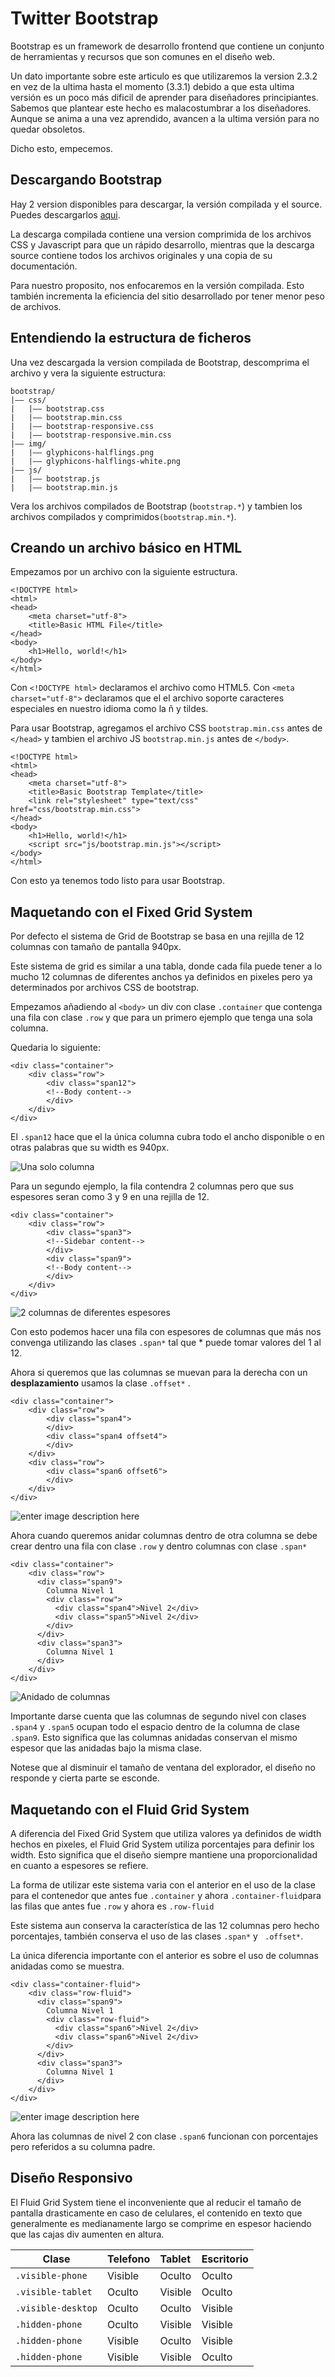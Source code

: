 # Twitter Bootstrap

Bootstrap es un framework de desarrollo frontend que contiene un conjunto de herramientas y recursos que son comunes en el diseño web.

Un dato importante sobre este articulo es que utilizaremos la version 2.3.2 en vez de la ultima hasta el momento (3.3.1) debido a que esta ultima versión es un poco más dificil de aprender para diseñadores principiantes. Sabemos que plantear este hecho es malacostumbrar a los diseñadores. Aunque se anima a una vez aprendido, avancen a la ultima versión para no quedar obsoletos.

Dicho esto, empecemos.

## Descargando Bootstrap

Hay 2 version disponibles para descargar, la versión compilada y el source. Puedes descargarlos [aqui][1].

La descarga compilada contiene una version comprimida de los archivos CSS y Javascript para que un rápido desarrollo, mientras que la descarga source contiene todos los archivos originales y una copia de su documentación.

Para nuestro proposito, nos enfocaremos en la versión compilada. Esto también incrementa la eficiencia del sitio desarrollado por tener menor peso de archivos.

## Entendiendo la estructura de ficheros

Una vez descargada la version compilada de Bootstrap, descomprima el archivo y vera la siguiente estructura:

    bootstrap/
    |—— css/
    |   |—— bootstrap.css
    |   |—— bootstrap.min.css
    |   |—— bootstrap-responsive.css
    |   |—— bootstrap-responsive.min.css
    |—— img/
    |   |—— glyphicons-halflings.png
    |   |—— glyphicons-halflings-white.png
    |—— js/
    |   |—— bootstrap.js
    |   |—— bootstrap.min.js

Vera los archivos compilados de Bootstrap (`bootstrap.*`) y tambien los archivos compilados y comprimidos`(bootstrap.min.*`).

## Creando un archivo básico en HTML

Empezamos por un archivo con la siguiente estructura.

    <!DOCTYPE html>
	<html>
	<head>
	    <meta charset="utf-8">
	    <title>Basic HTML File</title>
	</head>
	<body>
	    <h1>Hello, world!</h1>
	</body>
	</html>

Con `<!DOCTYPE html>` declaramos el archivo como HTML5. Con `<meta charset="utf-8">` declaramos que el el archivo soporte caracteres especiales en nuestro idioma como la ñ y tildes.

Para usar Bootstrap, agregamos el archivo CSS `bootstrap.min.css` antes de `</head>` y tambien el archivo JS `bootstrap.min.js` antes de `</body>`.

	<!DOCTYPE html>
	<html>
	<head>
	    <meta charset="utf-8">
	    <title>Basic Bootstrap Template</title>
	    <link rel="stylesheet" type="text/css" href="css/bootstrap.min.css">
	</head>
	<body>
	    <h1>Hello, world!</h1>
	    <script src="js/bootstrap.min.js"></script>
	</body>
	</html>

Con esto ya tenemos todo listo para usar Bootstrap.

## Maquetando con el Fixed Grid System

Por defecto el sistema de Grid de Bootstrap se basa en una rejilla de 12 columnas  con tamaño de pantalla 940px. 

Este sistema de grid es similar a una tabla, donde cada fila puede tener a lo mucho 12 columnas de diferentes anchos ya definidos en pixeles pero ya determinados por archivos CSS de bootstrap.

Empezamos añadiendo al `<body>` un div con clase `.container` que contenga una fila con clase `.row` y que para un primero ejemplo que tenga una sola columna.

Quedaria lo siguiente:

	<div class="container">
	    <div class="row">
	        <div class="span12">
	        <!--Body content-->
	        </div>
	    </div>  
	</div>

El `.span12` hace que el la única columna cubra todo el ancho disponible o en otras palabras que su width es 940px.

![Una solo columna](http://i.imgur.com/nKncUZk.png)

Para un segundo ejemplo, la fila contendra 2 columnas pero que sus espesores seran como 3 y 9 en una rejilla de 12.

	<div class="container">
	    <div class="row">
	        <div class="span3">
	        <!--Sidebar content-->
	        </div>
	        <div class="span9">
	        <!--Body content-->
	        </div>
	    </div>
	</div>

![2 columnas de diferentes espesores](http://i.imgur.com/U60xe70.png)

Con esto podemos hacer una fila con espesores de columnas que más nos convenga utilizando las clases `.span*` tal que * puede tomar valores del 1 al 12.

Ahora si queremos que las columnas se muevan para la derecha con un **desplazamiento** usamos la clase `.offset*` .

    <div class="container">
	    <div class="row">
	        <div class="span4">
	        </div>
	        <div class="span4 offset4">
	        </div>
	    </div>
	    <div class="row">
	        <div class="span6 offset6">
	        </div>
	    </div>
	</div>

![enter image description here](http://i.imgur.com/Uz4D1hH.png)

Ahora cuando queremos anidar columnas dentro de otra columna se debe crear dentro una fila con clase  `.row` y dentro columnas con clase `.span*`

	<div class="container">
	    <div class="row">
	      <div class="span9">
	        Columna Nivel 1
	        <div class="row">
	          <div class="span4">Nivel 2</div>
	          <div class="span5">Nivel 2</div>
	        </div>
	      </div>
	      <div class="span3">
	        Columna Nivel 1
	      </div>
	    </div>
	</div>

![Anidado de columnas](http://i.imgur.com/JHLnOFm.png)

Importante darse cuenta que las columnas de segundo nivel con clases `.span4` y `.span5` ocupan todo el espacio dentro de la columna de clase `.span9`. Esto significa que las columnas anidadas conservan el mismo espesor que las anidadas bajo la misma clase.

Notese que al disminuir el tamaño de ventana del explorador, el diseño no responde y cierta parte se esconde.

## Maquetando con el Fluid Grid System

A diferencia del Fixed Grid System que utiliza valores ya definidos de width hechos en pixeles, el Fluid Grid System utiliza porcentajes para definir los width. Esto significa que el diseño siempre mantiene una proporcionalidad en cuanto a espesores se refiere.

La forma de utilizar este sistema varia con el anterior en el uso de la clase para el contenedor que antes fue `.container` y ahora `.container-fluid`para las filas que antes fue `.row` y ahora es `.row-fluid`

Este sistema aun conserva la característica de las 12 columnas pero hecho porcentajes, también conserva el uso de las clases `.span*` y ` .offset*`.

La única diferencia importante con el anterior es sobre el uso de columnas anidadas como se muestra.

	<div class="container-fluid">
	    <div class="row-fluid">
	      <div class="span9">
	        Columna Nivel 1
	        <div class="row-fluid">
	          <div class="span6">Nivel 2</div>
	          <div class="span6">Nivel 2</div>
	        </div>
	      </div>
	      <div class="span3">
	        Columna Nivel 1
	      </div>
	    </div>
	</div>

![enter image description here](http://i.imgur.com/L74PdyQ.png)

Ahora las columnas de nivel 2 con clase `.span6` funcionan con porcentajes pero referidos a su columna padre.

## Diseño Responsivo

El Fluid Grid System tiene el inconveniente que al reducir el tamaño de pantalla drasticamente  en caso de celulares, el contenido en texto que generalmente es medianamente largo se comprime en espesor haciendo que las cajas div aumenten en altura. 

| Clase   |      Telefono      |  Tablet |  Escritorio |
|------------|:----------------------|:-----------|:-----------|
|`.visible-phone`|Visible| Oculto | Oculto |
|`.visible-tablet`|Oculto| Visible | Oculto |
|`.visible-desktop`|Oculto| Oculto | Visible |
|`.hidden-phone`|Oculto| Visible | Visible |
|`.hidden-phone`|Visible| Oculto | Visible |
|`.hidden-phone`|Visible| Visible | Oculto |

[1]: http://getbootstrap.com/2.3.2/index.html